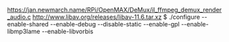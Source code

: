 https://jan.newmarch.name/RPi/OpenMAX/DeMux/il_ffmpeg_demux_render_audio.c
http://www.libav.org/releases/libav-11.6.tar.xz
$ ./configure --enable-shared --enable-debug --disable-static --enable-gpl --enable-libmp3lame --enable-libvorbis

